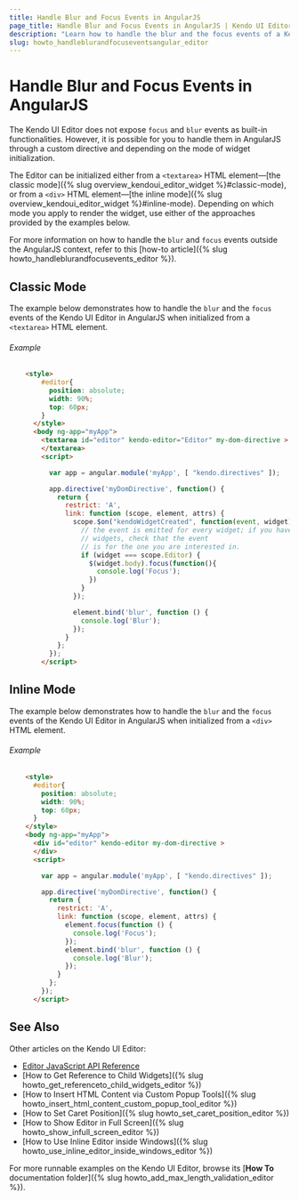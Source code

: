 ```yaml
---
title: Handle Blur and Focus Events in AngularJS
page_title: Handle Blur and Focus Events in AngularJS | Kendo UI Editor
description: "Learn how to handle the blur and the focus events of a Kendo UI Editor in AngularJS."
slug: howto_handleblurandfocuseventsangular_editor
---
```


# Handle Blur and Focus Events in AngularJS

The Kendo UI Editor does not expose `focus` and `blur` events as built-in functionalities. However, it is possible for you to handle them in AngularJS through a custom directive and depending on the mode of widget initialization.

The Editor can be initialized either from a `<textarea>` HTML element&mdash;[the classic mode]({% slug overview_kendoui_editor_widget %}#classic-mode), or from a `<div>` HTML element&mdash;[the inline mode]({% slug overview_kendoui_editor_widget %}#inline-mode). Depending on which mode you apply to render the widget, use either of the approaches provided by the examples below.

For more information on how to handle the `blur` and `focus` events outside the AngularJS context, refer to this [how-to article]({% slug howto_handleblurandfocusevents_editor %}).

## Classic Mode

The example below demonstrates how to handle the `blur` and the `focus` events of the Kendo UI Editor in AngularJS when initialized from a `<textarea>` HTML element.

###### Example

```html
    <style>
        #editor{
          position: absolute;
          width: 90%;
          top: 60px;
        }
      </style>
      <body ng-app="myApp">
        <textarea id="editor" kendo-editor="Editor" my-dom-directive >
        </textarea>
        <script>

          var app = angular.module('myApp', [ "kendo.directives" ]);

          app.directive('myDomDirective', function() {
            return {
              restrict: 'A',
              link: function (scope, element, attrs) {
                scope.$on("kendoWidgetCreated", function(event, widget){
                  // the event is emitted for every widget; if you have multiple
                  // widgets, check that the event
                  // is for the one you are interested in.
                  if (widget === scope.Editor) {
                    $(widget.body).focus(function(){
                      console.log('Focus');
                    })
                  }
                });

                element.bind('blur', function () {
                  console.log('Blur');
                });
              }
            };
          });
        </script>
```

## Inline Mode

The example below demonstrates how to handle the `blur` and the `focus` events of the Kendo UI Editor in AngularJS when initialized from a `<div>` HTML element.

###### Example

```html
    <style>
      #editor{
        position: absolute;
        width: 90%;
        top: 60px;
      }
    </style>
    <body ng-app="myApp">
      <div id="editor" kendo-editor my-dom-directive >
      </div>
      <script>

        var app = angular.module('myApp', [ "kendo.directives" ]);

        app.directive('myDomDirective', function() {
          return {
            restrict: 'A',
            link: function (scope, element, attrs) {
              element.focus(function () {
                console.log('Focus');
              });
              element.bind('blur', function () {
                console.log('Blur');
              });
            }
          };
        });
      </script>
```

## See Also

Other articles on the Kendo UI Editor:

* [Editor JavaScript API Reference](/api/javascript/ui/editor)
* [How to Get Reference to Child Widgets]({% slug howto_get_referenceto_child_widgets_editor %})
* [How to Insert HTML Content via Custom Popup Tools]({% slug howto_insert_html_content_custom_popup_tool_editor %})
* [How to Set Caret Position]({% slug howto_set_caret_position_editor %})
* [How to Show Editor in Full Screen]({% slug howto_show_infull_screen_editor %})
* [How to Use Inline Editor inside Windows]({% slug howto_use_inline_editor_inside_windows_editor %})

For more runnable examples on the Kendo UI Editor, browse its [**How To** documentation folder]({% slug howto_add_max_length_validation_editor %}).
